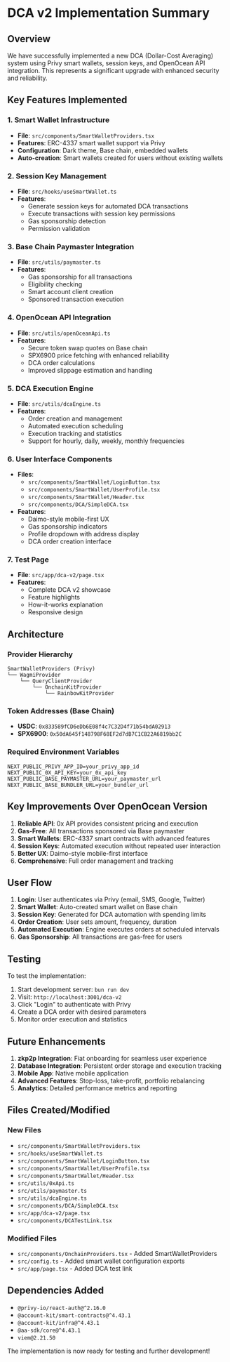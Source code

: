 # DCA v2 Implementation Summary

## Overview

We have successfully implemented a new DCA (Dollar-Cost Averaging) system using Privy smart wallets, session keys, and OpenOcean API integration. This represents a significant upgrade with enhanced security and reliability.

## Key Features Implemented

### 1. Smart Wallet Infrastructure
- **File**: `src/components/SmartWalletProviders.tsx`
- **Features**: ERC-4337 smart wallet support via Privy
- **Configuration**: Dark theme, Base chain, embedded wallets
- **Auto-creation**: Smart wallets created for users without existing wallets

### 2. Session Key Management
- **File**: `src/hooks/useSmartWallet.ts`
- **Features**: 
  - Generate session keys for automated DCA transactions
  - Execute transactions with session key permissions
  - Gas sponsorship detection
  - Permission validation

### 3. Base Chain Paymaster Integration
- **File**: `src/utils/paymaster.ts`
- **Features**:
  - Gas sponsorship for all transactions
  - Eligibility checking
  - Smart account client creation
  - Sponsored transaction execution

### 4. OpenOcean API Integration
- **File**: `src/utils/openOceanApi.ts`
- **Features**:
  - Secure token swap quotes on Base chain
  - SPX6900 price fetching with enhanced reliability
  - DCA order calculations
  - Improved slippage estimation and handling

### 5. DCA Execution Engine
- **File**: `src/utils/dcaEngine.ts`
- **Features**:
  - Order creation and management
  - Automated execution scheduling
  - Execution tracking and statistics
  - Support for hourly, daily, weekly, monthly frequencies

### 6. User Interface Components
- **Files**: 
  - `src/components/SmartWallet/LoginButton.tsx`
  - `src/components/SmartWallet/UserProfile.tsx`
  - `src/components/SmartWallet/Header.tsx`
  - `src/components/DCA/SimpleDCA.tsx`
- **Features**:
  - Daimo-style mobile-first UX
  - Gas sponsorship indicators
  - Profile dropdown with address display
  - DCA order creation interface

### 7. Test Page
- **File**: `src/app/dca-v2/page.tsx`
- **Features**:
  - Complete DCA v2 showcase
  - Feature highlights
  - How-it-works explanation
  - Responsive design

## Architecture

### Provider Hierarchy
```
SmartWalletProviders (Privy)
└── WagmiProvider
    └── QueryClientProvider
        └── OnchainKitProvider
            └── RainbowKitProvider
```

### Token Addresses (Base Chain)
- **USDC**: `0x833589fCD6eDb6E08f4c7C32D4f71b54bdA02913`
- **SPX6900**: `0x50dA645f148798F68EF2d7dB7C1CB22A6819bb2C`

### Required Environment Variables
```env
NEXT_PUBLIC_PRIVY_APP_ID=your_privy_app_id
NEXT_PUBLIC_0X_API_KEY=your_0x_api_key
NEXT_PUBLIC_BASE_PAYMASTER_URL=your_paymaster_url
NEXT_PUBLIC_BASE_BUNDLER_URL=your_bundler_url
```

## Key Improvements Over OpenOcean Version

1. **Reliable API**: 0x API provides consistent pricing and execution
2. **Gas-Free**: All transactions sponsored via Base paymaster
3. **Smart Wallets**: ERC-4337 smart contracts with advanced features
4. **Session Keys**: Automated execution without repeated user interaction
5. **Better UX**: Daimo-style mobile-first interface
6. **Comprehensive**: Full order management and tracking

## User Flow

1. **Login**: User authenticates via Privy (email, SMS, Google, Twitter)
2. **Smart Wallet**: Auto-created smart wallet on Base chain
3. **Session Key**: Generated for DCA automation with spending limits
4. **Order Creation**: User sets amount, frequency, duration
5. **Automated Execution**: Engine executes orders at scheduled intervals
6. **Gas Sponsorship**: All transactions are gas-free for users

## Testing

To test the implementation:

1. Start development server: `bun run dev`
2. Visit: `http://localhost:3001/dca-v2`
3. Click "Login" to authenticate with Privy
4. Create a DCA order with desired parameters
5. Monitor order execution and statistics

## Future Enhancements

1. **zkp2p Integration**: Fiat onboarding for seamless user experience
2. **Database Integration**: Persistent order storage and execution tracking
3. **Mobile App**: Native mobile application
4. **Advanced Features**: Stop-loss, take-profit, portfolio rebalancing
5. **Analytics**: Detailed performance metrics and reporting

## Files Created/Modified

### New Files
- `src/components/SmartWalletProviders.tsx`
- `src/hooks/useSmartWallet.ts`
- `src/components/SmartWallet/LoginButton.tsx`
- `src/components/SmartWallet/UserProfile.tsx`
- `src/components/SmartWallet/Header.tsx`
- `src/utils/0xApi.ts`
- `src/utils/paymaster.ts`
- `src/utils/dcaEngine.ts`
- `src/components/DCA/SimpleDCA.tsx`
- `src/app/dca-v2/page.tsx`
- `src/components/DCATestLink.tsx`

### Modified Files
- `src/components/OnchainProviders.tsx` - Added SmartWalletProviders
- `src/config.ts` - Added smart wallet configuration exports
- `src/app/page.tsx` - Added DCA test link

## Dependencies Added
- `@privy-io/react-auth@^2.16.0`
- `@account-kit/smart-contracts@^4.43.1`
- `@account-kit/infra@^4.43.1`
- `@aa-sdk/core@^4.43.1`
- `viem@2.21.50`

The implementation is now ready for testing and further development!
